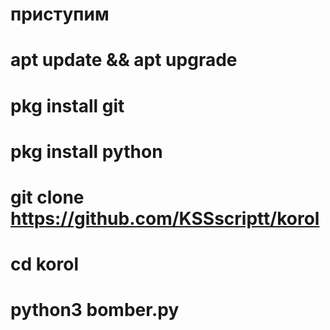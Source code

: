 # приступим
# apt update && apt upgrade
# pkg install git
# pkg install python
# git clone https://github.com/KSSscriptt/korol
# cd korol
# python3 bomber.py
